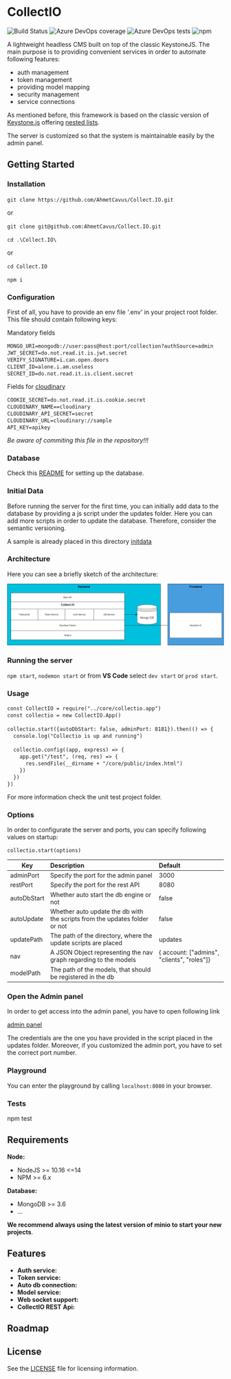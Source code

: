 # CollectIO

![Build Status](https://dev.azure.com/cinary/Collect.IO/_apis/build/status/AhmetCavus.Collect.IO?branchName=main)
![Azure DevOps coverage](https://img.shields.io/azure-devops/coverage/cinary/collect.io/7)
![Azure DevOps tests](https://img.shields.io/azure-devops/tests/cinary/collect.io/7)
![npm](https://img.shields.io/npm/v/collectio-cms)

A lightweight headless CMS built on top of the classic KeystoneJS.
The main purpose is to providing convenient services in order to
automate following features:

- auth management
- token management
- providing model mapping
- security management
- service connections

As mentioned before, this framework is based on the classic version of [Keystone.js](https://v4.keystonejs.com/) offering
[nested lists](https://www.npmjs.com/package/keystone-nestedlist).

The server is customized so that the system is maintainable easily by the admin panel.

## Getting Started

### Installation

`git clone https://github.com/AhmetCavus/Collect.IO.git`

or

`git clone git@github.com:AhmetCavus/Collect.IO.git`

`cd .\Collect.IO\`

or

`cd Collect.IO`

`npm i`

### Configuration

First of all, you have to provide an env file '.env' in your project root folder.
This file should contain following keys:

Mandatory fields

```
MONGO_URI=mongodb://user:pass@host:port/collection?authSource=admin
JWT_SECRET=do.not.read.it.is.jwt.secret
VERIFY_SIGNATURE=i.can.open.doors
CLIENT_ID=alone.i.am.useless
SECRET_ID=do.not.read.it.is.client.secret
```

Fields for [cloudinary](https://cloudinary.com/)

```
COOKIE_SECRET=do.not.read.it.is.cookie.secret
CLOUDINARY_NAME==cloudinary
CLOUDINARY_API_SECRET=secret
CLOUDINARY_URL=cloudinary://sample
API_KEY=apikey
```

_Be aware of commiting this file in the repository!!!_

### Database

Check this [README](./db/mongodb/README.md) for setting up the database.

### Initial Data

Before running the server for the first time, you can initially add data to the database
by providing a js script under the updates folder. Here you can add more scripts in order
to update the database. Therefore, consider the semantic versioning.

A sample is already placed in this directory [initdata](./updates/1.0.0-initdata.js)

### Architecture

Here you can see a briefly sketch of the architecture:

<img src="./public/images/collect.io.architecture.png">

### Running the server

`npm start`, `nodemon start` or from **VS Code** select `dev start` or `prod start`.

### Usage

```nodejs
const CollectIO = require("../core/collectio.app")
const collectio = new CollectIO.App()

collectio.start({autoDbStart: false, adminPort: 8181}).then(() => {
  console.log("Collectio is up and running")

  collectio.config((app, express) => {
    app.get("/test", (req, res) => {
      res.sendFile(__dirname + "/core/public/index.html")
    })
  })
})
```

For more information check the unit test project folder.

### Options

In order to configurate the server and ports, you can specify following values on startup:

```nodejs
collectio.start(options)
```

| Key         | Description                                                                | Default                                    |
| ----------- | :------------------------------------------------------------------------- | :----------------------------------------- |
| adminPort   | Specify the port for the admin panel                                       | 3000                                       |
| restPort    | Specify the port for the rest API                                          | 8080                                       |
| autoDbStart | Whether auto start the db engine or not                                    | false                                      |
| autoUpdate  | Whether auto update the db with the scripts from the updates folder or not | false                                      |
| updatePath  | The path of the directory, where the update scripts are placed             | updates                                    |
| nav         | A JSON Object representing the nav graph regarding to the models           | { account: ["admins", "clients", "roles"]} |
| modelPath   | The path of the models, that should be registered in the db                |                                            |

### Open the Admin panel

In order to get access into the admin panel, you have to open following link

[admin panel](http://localhost:7070/keystone/signin)

The credentials are the one you have provided in the script placed in the updates folder.
Moreover, if you customized the admin port, you have to set the correct port number.

### Playground

You can enter the playground by calling `localhost:8080` in your browser.

### Tests

npm test

## Requirements

**Node:**

- NodeJS >= 10.16 <=14
- NPM >= 6.x

**Database:**

- MongoDB >= 3.6
- ...

**We recommend always using the latest version of minio to start your new projects**.

## Features

- **Auth service:**
- **Token service:**
- **Auto db connection:**
- **Model service:**
- **Web socket support:**
- **CollectIO REST Api:**

## Roadmap

## License

See the [LICENSE](./LICENSE) file for licensing information.
